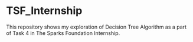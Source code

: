 # TSF_Internship
This repository shows my exploration of Decision Tree Algorithm as a part of Task 4 in The Sparks Foundation Internship.
